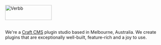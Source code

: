 <a href="https://verbb.io" rel="noopener" target="_blank">
    <img width="150" height="49" src="https://verbb.io/assets/img/verbb-pill.svg" alt="Verbb">
</a>

<br>
<br>

We're a [Craft CMS](https://craftcms.com/) plugin studio based in Melbourne, Australia. We create plugins that are exceptionally well-built, feature-rich and a joy to use.
